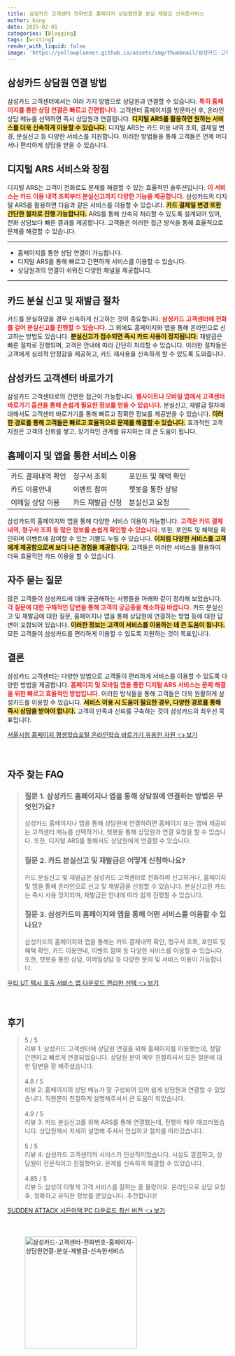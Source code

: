 ```yaml
---
title: 삼성카드 고객센터 전화번호 홈페이지 상담원연결 분실 재발급 신속한서비스
author: bing
date: 2025-02-01
categories: [Blogging]
tags: [writing]
render_with_liquid: false
image: 'https://yellowplanner.github.io/assets/img/thumbnail/삼성카드-고객센터-전화번호-홈페이지-상담원연결-분실-재발급-신속한서비스.webp'
---
```



<h2 id='상담원 연결 방법'>삼성카드 상담원 연결 방법</h2>

<p>삼성카드 고객센터에서는 여러 가지 방법으로 상담원과 연결할 수 있습니다. <b><span style="color: #ee2323;">특히 홈페이지를 통한 상담 연결은 빠르고 간편합니다.</span></b> 고객센터 홈페이지를 방문하신 후, 온라인 상담 메뉴를 선택하면 즉시 상담원과 연결됩니다. <b><span style="background-color: #ffe066;">디지털 ARS를 활용하면 원하는 서비스를 더욱 신속하게 이용할 수 있습니다.</span></b> 디지털 ARS는 카드 이용 내역 조회, 결제일 변경, 분실신고 등 다양한 서비스를 지원합니다. 이러한 방법들을 통해 고객들은 언제 어디서나 편리하게 상담을 받을 수 있습니다.</p>

<h2 id='디지털 ARS 서비스 설명'>디지털 ARS 서비스와 장점</h2>

<p>디지털 ARS는 고객이 전화로도 문제를 해결할 수 있는 효율적인 솔루션입니다. <b><span style="color: #ee2323;">이 서비스는 카드 이용 내역 조회부터 분실신고까지 다양한 기능을 제공합니다.</span></b> 삼성카드의 디지털 ARS를 활용하면 다음과 같은 서비스를 이용할 수 있습니다. <b><span style="background-color: #ffe066;">카드 결제일 변경 또한 간단한 절차로 진행 가능합니다.</span></b> ARS를 통해 신속히 처리할 수 있도록 설계되어 있어, 전화 상담보다 빠른 결과를 제공합니다. 고객들은 이러한 접근 방식을 통해 효율적으로 문제를 해결할 수 있습니다.</p>

<hr />

<ul>
    <li>홈페이지를 통한 상담 연결이 가능합니다.</li>
    <li>디지털 ARS를 통해 빠르고 간편하게 서비스를 이용할 수 있습니다.</li>
    <li>상담원과의 연결이 쉬워진 다양한 채널을 제공합니다.</li>
</ul>

<hr />

<h2 id='분실 및 재발급 절차'>카드 분실 신고 및 재발급 절차</h2>

<p>카드를 분실하였을 경우 신속하게 신고하는 것이 중요합니다. <b><span style="color: #ee2323;">삼성카드 고객센터에 전화를 걸어 분실신고를 진행할 수 있습니다.</span></b> 그 외에도 홈페이지와 앱을 통해 온라인으로 신고하는 방법도 있습니다. <b><span style="background-color: #ffe066;">분실신고가 접수되면 즉시 카드 사용이 정지됩니다.</span></b> 재발급은 빠른 절차로 진행되며, 고객은 안내에 따라 간단히 처리할 수 있습니다. 이러한 절차들은 고객에게 심리적 안정감을 제공하고, 카드 재사용을 신속하게 할 수 있도록 도와줍니다.</p>

<h2 id='고객센터 바로가기'>삼성카드 고객센터 바로가기</h2>

<p>삼성카드 고객센터로의 간편한 접근이 가능합니다. <b><span style="color: #ee2323;">웹사이트나 모바일 앱에서 고객센터 바로가기 옵션을 통해 손쉽게 필요한 정보를 얻을 수 있습니다.</span></b> 분실신고, 재발급 절차에 대해서도 고객센터 바로가기를 통해 빠르고 정확한 정보를 제공받을 수 있습니다. <b><span style="background-color: #ffe066;">이러한 경로를 통해 고객들은 빠르고 효율적으로 문제를 해결할 수 있습니다.</span></b> 효과적인 고객지원은 고객의 신뢰를 쌓고, 장기적인 관계를 유지하는 데 큰 도움이 됩니다.</p>

<h2 id='홈페이지 및 앱 서비스 이용'>홈페이지 및 앱을 통한 서비스 이용</h2>

<table>
    <tr>
        <td>카드 결제내역 확인</td>
        <td>청구서 조회</td>
        <td>포인트 및 혜택 확인</td>
    </tr>
    <tr>
        <td>카드 이용안내</td>
        <td>이벤트 참여</td>
        <td>챗봇을 통한 상담</td>
    </tr>
    <tr>
        <td>이메일 상담 이용</td>
        <td>카드 재발급 신청</td>
        <td>분실신고 요청</td>
    </tr>
</table>

<p>삼성카드의 홈페이지와 앱을 통해 다양한 서비스 이용이 가능합니다. <b><span style="color: #ee2323;">고객은 카드 결제내역, 청구서 조회 등 많은 정보를 손쉽게 확인할 수 있습니다.</span></b> 또한, 포인트 및 혜택을 확인하며 이벤트에 참여할 수 있는 기쁨도 누릴 수 있습니다. <b><span style="background-color: #ffe066;">이처럼 다양한 서비스를 고객에게 제공함으로써 보다 나은 경험을 제공합니다.</span></b> 고객들은 이러한 서비스를 활용하여 더욱 효율적인 카드 이용을 할 수 있습니다.</p>

<h2 id='자주 묻는 질문'>자주 묻는 질문</h2>

<p>많은 고객들이 삼성카드에 대해 궁금해하는 사항들을 아래와 같이 정리해 보았습니다. <b><span style="color: #ee2323;">각 질문에 대한 구체적인 답변을 통해 고객의 궁금증을 해소하길 바랍니다.</span></b> 카드 분실신고 및 재발급에 대한 질문, 홈페이지나 앱을 통해 상담원에 연결하는 방법 등에 대한 답변이 포함되어 있습니다. <b><span style="background-color: #ffe066;">이러한 정보는 고객이 서비스를 이용하는 데 큰 도움이 됩니다.</span></b> 모든 고객들이 삼성카드를 편리하게 이용할 수 있도록 지원하는 것이 목표입니다.</p>

<h2 id='결론'>결론</h2>

<p>삼성카드 고객센터는 다양한 방법으로 고객들이 편리하게 서비스를 이용할 수 있도록 다양한 방법을 제공합니다. <b><span style="color: #ee2323;">홈페이지 및 모바일 앱을 통한 디지털 ARS 서비스는 문제 해결을 위한 빠르고 효율적인 방법입니다.</span></b> 이러한 방식들을 통해 고객들은 더욱 원활하게 삼성카드를 이용할 수 있습니다. <b><span style="background-color: #ffe066;">서비스 이용 시 도움이 필요한 경우, 다양한 경로를 통해 즉시 상담을 받아야 합니다.</span></b> 고객의 만족과 신뢰를 구축하는 것이 삼성카드의 최우선 목표입니다.</p>


<p><a class="click-button" title="서울시청 홈페이지 평생학습포털 온라인학습 바로가기 유용한 자원" href="https://yellowplanner.github.io/posts/%EC%84%9C%EC%9A%B8%EC%8B%9C%EC%B2%AD-%ED%99%88%ED%8E%98%EC%9D%B4%EC%A7%80-%ED%8F%89%EC%83%9D%ED%95%99%EC%8A%B5%ED%8F%AC%ED%84%B8-%EC%98%A8%EB%9D%BC%EC%9D%B8%ED%95%99%EC%8A%B5-%EB%B0%94%EB%A1%9C%EA%B0%80%EA%B8%B0-%EC%9C%A0%EC%9A%A9%ED%95%9C-%EC%9E%90%EC%9B%90/" rel="dofollow">서울시청 홈페이지 평생학습포털 온라인학습 바로가기 유용한 자원 👈 보기</a></p><br>
<h2 id='자주_찾는_FAQ'>자주 찾는 FAQ</h2>
<div itemscope="" itemtype="https://schema.org/FAQPage"> 
<blockquote> 
<div itemscope="" itemprop="mainEntity" itemtype="https://schema.org/Question"> 
<h3 itemprop="name">질문 1. 삼성카드 홈페이지나 앱을 통해 상담원에 연결하는 방법은 무엇인가요?</h3> 
<div itemscope="" itemprop="acceptedAnswer" itemtype="https://schema.org/Answer"> 
<span itemprop="text"> 
<p>삼성카드 홈페이지나 앱을 통해 상담원에 연결하려면 홈페이지 또는 앱에 제공되는 고객센터 메뉴를 선택하거나, 챗봇을 통해 상담원과 연결 요청을 할 수 있습니다. 또한, 디지털 ARS를 통해서도 상담원에게 연결할 수 있습니다.</p> 
</span> 
</div> 
</div> 
<div itemscope="" itemprop="mainEntity" itemtype="https://schema.org/Question"> 
<h3 itemprop="name">질문 2. 카드 분실신고 및 재발급은 어떻게 신청하나요?</h3> 
<div itemscope="" itemprop="acceptedAnswer" itemtype="https://schema.org/Answer"> 
<span itemprop="text"> 
<p>카드 분실신고 및 재발급은 삼성카드 고객센터로 전화하여 신고하거나, 홈페이지 및 앱을 통해 온라인으로 신고 및 재발급을 신청할 수 있습니다. 분실신고된 카드는 즉시 사용 정지되며, 재발급은 안내에 따라 쉽게 진행할 수 있습니다.</p> 
</span> 
</div> 
</div> 
<div itemscope="" itemprop="mainEntity" itemtype="https://schema.org/Question"> 
<h3 itemprop="name">질문 3. 삼성카드의 홈페이지와 앱을 통해 어떤 서비스를 이용할 수 있나요?</h3> 
<div itemscope="" itemprop="acceptedAnswer" itemtype="https://schema.org/Answer"> 
<span itemprop="text"> 
<p>삼성카드의 홈페이지와 앱을 통해는 카드 결제내역 확인, 청구서 조회, 포인트 및 혜택 확인, 카드 이용안내, 이벤트 참여 등 다양한 서비스를 이용할 수 있습니다. 또한, 챗봇을 통한 상담, 이메일상담 등 다양한 문의 및 서비스 이용이 가능합니다.</p> 
</span> 
</div> 
</div> 
</blockquote> 
</div>
<p><a class="click-button" title="우티 UT 택시 호출 서비스 앱 다운로드 편리한 선택" href="https://yellowplanner.github.io/posts/%EC%9A%B0%ED%8B%B0-UT-%ED%83%9D%EC%8B%9C-%ED%98%B8%EC%B6%9C-%EC%84%9C%EB%B9%84%EC%8A%A4-%EC%95%B1-%EB%8B%A4%EC%9A%B4%EB%A1%9C%EB%93%9C-%ED%8E%B8%EB%A6%AC%ED%95%9C-%EC%84%A0%ED%83%9D/" rel="dofollow">우티 UT 택시 호출 서비스 앱 다운로드 편리한 선택 👈 보기</a></p><br>
<h2 id='후기'>후기</h2>
<div itemscope itemtype="https://schema.org/Product">
  <blockquote>
  <div itemprop="review" itemscope itemtype="https://schema.org/Review">
      <div itemprop="reviewRating" itemscope itemtype="https://schema.org/Rating"> <span itemprop="ratingValue">5</span> / <span itemprop="bestRating">5</span> </div>
      <span itemprop="reviewBody">리뷰 1: 삼성카드 고객센터에 상담원 연결을 위해 홈페이지를 이용했는데, 정말 간편하고 빠르게 연결되었습니다. 상담원 분이 매우 친절하셔서 모든 질문에 대한 답변을 잘 해주셨습니다.</span>
  </div>
  <br>
  <div itemprop="review" itemscope itemtype="https://schema.org/Review">
      <div itemprop="reviewRating" itemscope itemtype="https://schema.org/Rating"> <span itemprop="ratingValue">4.8</span> / <span itemprop="bestRating">5</span> </div>
      <span itemprop="reviewBody">리뷰 2: 홈페이지의 상담 메뉴가 잘 구성되어 있어 쉽게 상담원과 연결할 수 있었습니다. 직원분이 친절하게 설명해주셔서 큰 도움이 되었습니다.</span>
  </div>
  <br>
  <div itemprop="review" itemscope itemtype="https://schema.org/Review">
      <div itemprop="reviewRating" itemscope itemtype="https://schema.org/Rating"> <span itemprop="ratingValue">4.9</span> / <span itemprop="bestRating">5</span> </div>
      <span itemprop="reviewBody">리뷰 3: 카드 분실신고를 위해 ARS를 통해 연결했는데, 진행이 매우 매끄러웠습니다. 상담원께서 자세히 설명해 주셔서 안심하고 절차를 따라갔습니다.</span>
  </div>
  <br>
  <div itemprop="review" itemscope itemtype="https://schema.org/Review">
      <div itemprop="reviewRating" itemscope itemtype="https://schema.org/Rating"> <span itemprop="ratingValue">5</span> / <span itemprop="bestRating">5</span> </div>
      <span itemprop="reviewBody">리뷰 4: 삼성카드 고객센터의 서비스가 인상적이었습니다. 시설도 깔끔하고, 상담원이 전문적이고 친절했어요. 문제를 신속하게 해결할 수 있었습니다.</span>
  </div>
  <br>
  <div itemprop="review" itemscope itemtype="https://schema.org/Review">
      <div itemprop="reviewRating" itemscope itemtype="https://schema.org/Rating"> <span itemprop="ratingValue">4.85</span> / <span itemprop="bestRating">5</span> </div>
      <span itemprop="reviewBody">리뷰 5: 삼성이 이렇게 고객 서비스를 잘하는 줄 몰랐어요. 온라인으로 상담 요청 후, 정확하고 유익한 정보를 받았습니다. 추천합니다!</span>
  </div>
  </blockquote>
</div>
<p><a class="click-button" title="SUDDEN ATTACK 서든어택 PC 다운로드 최신 버전" href="https://yellowplanner.github.io/posts/SUDDEN-ATTACK-%EC%84%9C%EB%93%A0%EC%96%B4%ED%83%9D-PC-%EB%8B%A4%EC%9A%B4%EB%A1%9C%EB%93%9C-%EC%B5%9C%EC%8B%A0-%EB%B2%84%EC%A0%84/" rel="dofollow">SUDDEN ATTACK 서든어택 PC 다운로드 최신 버전 👈 보기</a></p><br>
<figure class="image"><img src="https://yellowplanner.github.io/assets/img/thumbnail/삼성카드-고객센터-전화번호-홈페이지-상담원연결-분실-재발급-신속한서비스.webp" alt="삼성카드-고객센터-전화번호-홈페이지-상담원연결-분실-재발급-신속한서비스" width="256" height="256"></figure>